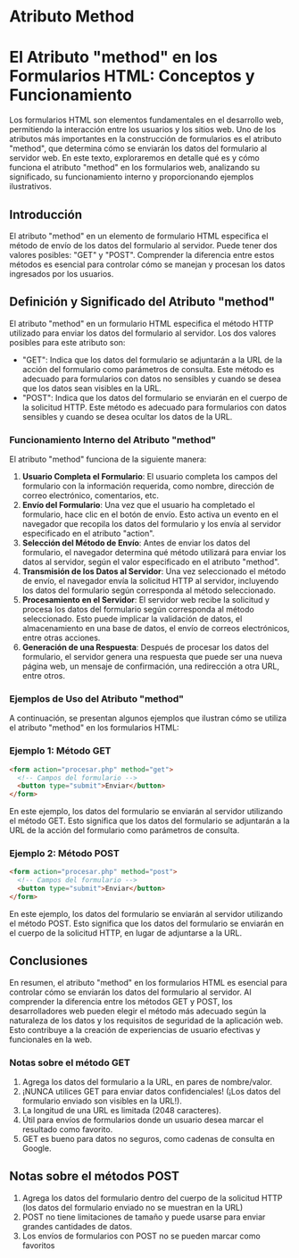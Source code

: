 # Atributo Method

# El Atributo "method" en los Formularios HTML: Conceptos y Funcionamiento

Los formularios HTML son elementos fundamentales en el desarrollo web, permitiendo la interacción entre los usuarios y los sitios web. Uno de los atributos más importantes en la construcción de formularios es el atributo "method", que determina cómo se enviarán los datos del formulario al servidor web. En este texto, exploraremos en detalle qué es y cómo funciona el atributo "method" en los formularios web, analizando su significado, su funcionamiento interno y proporcionando ejemplos ilustrativos.

## Introducción

El atributo "method" en un elemento de formulario HTML especifica el método de envío de los datos del formulario al servidor. Puede tener dos valores posibles: "GET" y "POST". Comprender la diferencia entre estos métodos es esencial para controlar cómo se manejan y procesan los datos ingresados por los usuarios.

## Definición y Significado del Atributo "method"

El atributo "method" en un formulario HTML especifica el método HTTP utilizado para enviar los datos del formulario al servidor. Los dos valores posibles para este atributo son:

- "GET": Indica que los datos del formulario se adjuntarán a la URL de la acción del formulario como parámetros de consulta. Este método es adecuado para formularios con datos no sensibles y cuando se desea que los datos sean visibles en la URL.
- "POST": Indica que los datos del formulario se enviarán en el cuerpo de la solicitud HTTP. Este método es adecuado para formularios con datos sensibles y cuando se desea ocultar los datos de la URL.

### Funcionamiento Interno del Atributo "method"

El atributo "method" funciona de la siguiente manera:

1. **Usuario Completa el Formulario**: El usuario completa los campos del formulario con la información requerida, como nombre, dirección de correo electrónico, comentarios, etc.
2. **Envío del Formulario**: Una vez que el usuario ha completado el formulario, hace clic en el botón de envío. Esto activa un evento en el navegador que recopila los datos del formulario y los envía al servidor especificado en el atributo "action".
3. **Selección del Método de Envío**: Antes de enviar los datos del formulario, el navegador determina qué método utilizará para enviar los datos al servidor, según el valor especificado en el atributo "method".
4. **Transmisión de los Datos al Servidor**: Una vez seleccionado el método de envío, el navegador envía la solicitud HTTP al servidor, incluyendo los datos del formulario según corresponda al método seleccionado.
5. **Procesamiento en el Servidor**: El servidor web recibe la solicitud y procesa los datos del formulario según corresponda al método seleccionado. Esto puede implicar la validación de datos, el almacenamiento en una base de datos, el envío de correos electrónicos, entre otras acciones.
6. **Generación de una Respuesta**: Después de procesar los datos del formulario, el servidor genera una respuesta que puede ser una nueva página web, un mensaje de confirmación, una redirección a otra URL, entre otros.

### Ejemplos de Uso del Atributo "method"

A continuación, se presentan algunos ejemplos que ilustran cómo se utiliza el atributo "method" en los formularios HTML:

### Ejemplo 1: Método GET

```html
<form action="procesar.php" method="get">
  <!-- Campos del formulario -->
  <button type="submit">Enviar</button>
</form>

```

En este ejemplo, los datos del formulario se enviarán al servidor utilizando el método GET. Esto significa que los datos del formulario se adjuntarán a la URL de la acción del formulario como parámetros de consulta.

### Ejemplo 2: Método POST

```html
<form action="procesar.php" method="post">
  <!-- Campos del formulario -->
  <button type="submit">Enviar</button>
</form>

```

En este ejemplo, los datos del formulario se enviarán al servidor utilizando el método POST. Esto significa que los datos del formulario se enviarán en el cuerpo de la solicitud HTTP, en lugar de adjuntarse a la URL.

## Conclusiones

En resumen, el atributo "method" en los formularios HTML es esencial para controlar cómo se enviarán los datos del formulario al servidor. Al comprender la diferencia entre los métodos GET y POST, los desarrolladores web pueden elegir el método más adecuado según la naturaleza de los datos y los requisitos de seguridad de la aplicación web. Esto contribuye a la creación de experiencias de usuario efectivas y funcionales en la web.

### Notas sobre el método GET

1. Agrega los datos del formulario a la URL, en pares de nombre/valor.
2. ¡NUNCA utilices GET para enviar datos confidenciales! (¡Los datos del formulario enviado son visibles en la URL!).
3. La longitud de una URL es limitada (2048 caracteres).
4. Útil para envíos de formularios donde un usuario desea marcar el resultado como favorito.
5. GET es bueno para datos no seguros, como cadenas de consulta en Google.

## Notas sobre el métodos POST

1. Agrega los datos del formulario dentro del cuerpo de la solicitud HTTP (los datos del formulario enviado no se muestran en la URL)
2. POST no tiene limitaciones de tamaño y puede usarse para enviar grandes cantidades de datos.
3. Los envíos de formularios con POST no se pueden marcar como favoritos